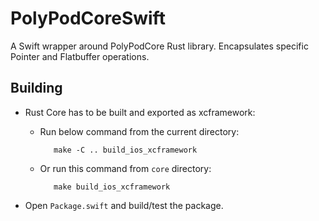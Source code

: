 # PolyPodCoreSwift

A Swift wrapper around PolyPodCore Rust library. Encapsulates specific Pointer and Flatbuffer operations.

## Building

- Rust Core has to be built and exported as xcframework:
    - Run below command from the current directory:

             make -C .. build_ios_xcframework

    - Or run this command from `core` directory:

             make build_ios_xcframework

- Open `Package.swift` and build/test the package.
    
